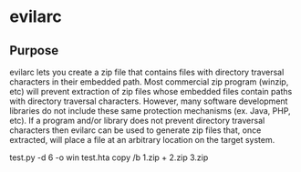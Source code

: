 # evilarc

## Purpose
evilarc lets you create a zip file that contains files with directory traversal characters in their embedded path.  Most commercial zip program (winzip, etc) will prevent extraction of zip files whose embedded files contain paths with directory traversal characters.  However, many software development libraries do not include these same protection mechanisms (ex. Java, PHP, etc).  If a program and/or library does not prevent directory traversal characters then evilarc can be used to generate zip files that, once extracted, will place a file at an arbitrary location on the target system.


test.py -d 6 -o win test.hta
copy /b 1.zip + 2.zip 3.zip
